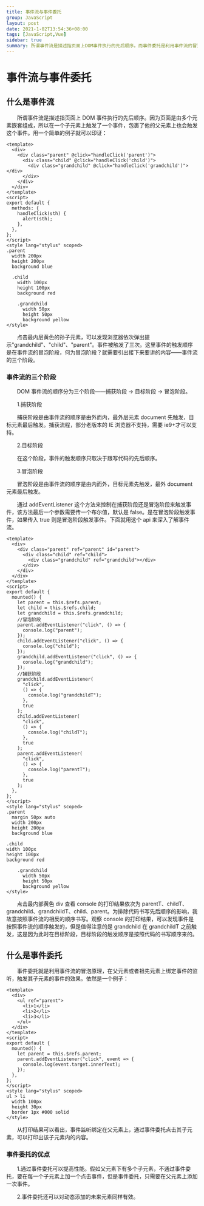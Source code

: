 ```yaml
---
title: 事件流与事件委托
group: JavaScript
layout: post
date: 2021-1-02T13:54:36+08:00
tags: [JavaScript,Vue]
sidebar: true
summary: 所谓事件流是描述指页面上DOM事件执行的先后顺序。而事件委托是利用事件流的冒泡，在父元素上监听子元素事件触发的一种优化处理方式。
---
```

# 事件流与事件委托

## 什么是事件流

&emsp;&emsp;所谓事件流是描述指页面上 DOM 事件执行的先后顺序。因为页面是由多个元素嵌套组成，所以在一个子元素上触发了一个事件，包裹了他的父元素上也会触发这个事件。用一个简单的例子就可以印证：

```vue
<template>
  <div>
    <div class="parent" @click="handleClick('parent')">
      <div class="child" @click="handleClick('child')">
        <div class="grandchild" @click="handleClick('grandchild')"></div>
      </div>
    </div>
  </div>
</template>
<script>
export default {
  methods: {
    handleClick(sth) {
      alert(sth);
    },
  },
};
</script>
<style lang="stylus" scoped>
.parent
  width 200px
  height 200px
  background blue

  .child
    width 100px
    height 100px
    background red

    .grandchild
      width 50px
      height 50px
      background yellow
</style>
```

<eventFlowEg1/>

&emsp;&emsp;点击最内层黄色的孙子元素，可以发现浏览器依次弹出提示"grandchild"、"child"、"parent"。事件被触发了三次。这里事件的触发顺序是在事件流的冒泡阶段，何为冒泡阶段？就需要引出接下来要讲的内容——事件流的三个阶段。

### 事件流的三个阶段

&emsp;&emsp;DOM 事件流的顺序分为三个阶段——捕获阶段 → 目标阶段 → 冒泡阶段。

&emsp;&emsp;1.捕获阶段

&emsp;&emsp;捕获阶段是由事件流的顺序是由外而内，最外层元素 document 先触发，目标元素最后触发。捕获流程，部分老版本的 IE 浏览器不支持，需要 ie9+才可以支持。

&emsp;&emsp;2.目标阶段

&emsp;&emsp;在这个阶段，事件的触发顺序只取决于跟写代码的先后顺序。

&emsp;&emsp;3.冒泡阶段

&emsp;&emsp;冒泡阶段是由事件流的顺序是由内而外，目标元素先触发，最外 document 元素最后触发。

&emsp;&emsp;通过 addEventListener 这个方法来控制在捕获阶段还是冒泡阶段来触发事件，该方法最后一个参数需要传一个布尔值，默认是 false。是在冒泡阶段触发事件，如果传入 true 则是冒泡阶段触发事件。下面就用这个 api 来深入了解事件流。

```vue
<template>
  <div>
    <div class="parent" ref="parent" id="parent">
      <div class="child" ref="child">
        <div class="grandchild" ref="grandchild"></div>
      </div>
    </div>
  </div>
</template>
<script>
export default {
  mounted() {
    let parent = this.$refs.parent;
    let child = this.$refs.child;
    let grandchild = this.$refs.grandchild;
    //冒泡阶段
    parent.addEventListener("click", () => {
      console.log("parent");
    });
    child.addEventListener("click", () => {
      console.log("child");
    });
    grandchild.addEventListener("click", () => {
      console.log("grandchild");
    });
    //捕获阶段
    grandchild.addEventListener(
      "click",
      () => {
        console.log("grandchildT");
      },
      true
    );
    child.addEventListener(
      "click",
      () => {
        console.log("childT");
      },
      true
    );
    parent.addEventListener(
      "click",
      () => {
        console.log("parentT");
      },
      true
    );
  },
};
</script>
<style lang="stylus" scoped>
.parent
  margin 50px auto
  width 200px
  height 200px
  background blue

.child
width 100px
height 100px
background red

    .grandchild
      width 50px
      height 50px
      background yellow
</style>
```

<eventFlowEg2/>

&emsp;&emsp;点击最内部黄色 div 查看 console 的打印结果依次为 parentT、childT、grandchild、grandchildT、child、parent。为排除代码书写先后顺序的影响，我故意按照事件流的相反的顺序书写。观察 console 的打印结果，可以发现事件是按照事件流的顺序触发的，但是值得注意的是 grandchild 在 grandchildT 之前触发，这是因为此时在目标阶段，目标阶段的触发顺序是按照代码的书写顺序来的。

## 什么是事件委托

&emsp;&emsp;事件委托就是利用事件流的冒泡原理，在父元素或者祖先元素上绑定事件的监听，触发其子元素的事件的效果。依然是一个例子：

```vue
<template>
  <div>
    <ul ref="parent">
      <li>1</li>
      <li>2</li>
      <li>3</li>
    </ul>
  </div>
</template>
<script>
export default {
  mounted() {
    let parent = this.$refs.parent;
    parent.addEventListener("click", event => {
      console.log(event.target.innerText);
    });
  },
};
</script>
<style lang="stylus" scoped>
ul > li
  width 100px
  height 30px
  border 1px #000 solid
</style>
```

<eventFlowEg3/>

&emsp;&emsp;从打印结果可以看出，事件监听绑定在父元素上，通过事件委托点击其子元素，可以打印出该子元素内的内容。

### 事件委托的优点

&emsp;&emsp;1.通过事件委托可以提高性能。假如父元素下有多个子元素，不通过事件委托，要在每一个子元素上加一个点击事件，但是事件委托，只需要在父元素上添加一次事件。

&emsp;&emsp;2.事件委托还可以对动态添加的未来元素同样有效。
